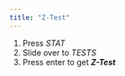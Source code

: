 ```yaml
---
title: "Z-Test"
---
```


1. Press *STAT*
2. Slide over to *TESTS*
3. Press enter to get ***Z-Test***
